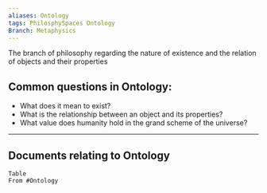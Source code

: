 ```yaml
---
aliases: Ontology
tags: PhilosphySpaces Ontology
Branch: Metaphysics
---
```

The branch of philosophy regarding the nature of existence and the relation of objects and their properties

## Common questions in Ontology:
- What does it mean to exist?
- What is the relationship between an object and its properties?
- What value does humanity hold in the grand scheme of the universe?






___
## Documents relating to Ontology
```dataview
Table
From #Ontology 
```

